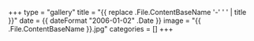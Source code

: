+++
type = "gallery"
title = "{{ replace .File.ContentBaseName '-' ' ' | title }}"
date = {{ dateFormat "2006-01-02" .Date }}
image = "{{ .File.ContentBaseName }}.jpg"
categories = []
+++